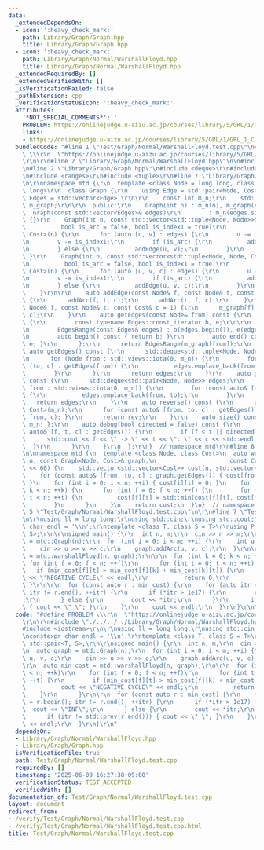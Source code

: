```yaml
---
data:
  _extendedDependsOn:
  - icon: ':heavy_check_mark:'
    path: Library/Graph/Graph.hpp
    title: Library/Graph/Graph.hpp
  - icon: ':heavy_check_mark:'
    path: Library/Graph/Normal/WarshallFloyd.hpp
    title: Library/Graph/Normal/WarshallFloyd.hpp
  _extendedRequiredBy: []
  _extendedVerifiedWith: []
  _isVerificationFailed: false
  _pathExtension: cpp
  _verificationStatusIcon: ':heavy_check_mark:'
  attributes:
    '*NOT_SPECIAL_COMMENTS*': ''
    PROBLEM: https://onlinejudge.u-aizu.ac.jp/courses/library/5/GRL/1/GRL_1_C
    links:
    - https://onlinejudge.u-aizu.ac.jp/courses/library/5/GRL/1/GRL_1_C
  bundledCode: "#line 1 \"Test/Graph/Normal/WarshallFloyd.test.cpp\"\n#define PROBLEM\
    \ \\\r\n  \"https://onlinejudge.u-aizu.ac.jp/courses/library/5/GRL/1/GRL_1_C\"\
    \r\n\r\n#line 2 \"Library/Graph/Normal/WarshallFloyd.hpp\"\n\n#include <vector>\n\
    \n#line 2 \"Library/Graph/Graph.hpp\"\n#include <deque>\r\n#include <iostream>\r\
    \n#include <ranges>\r\n#include <tuple>\r\n#line 7 \"Library/Graph/Graph.hpp\"\
    \n\r\nnamespace mtd {\r\n  template <class Node = long long, class Cost = long\
    \ long>\r\n  class Graph {\r\n    using Edge = std::pair<Node, Cost>;\r\n    using\
    \ Edges = std::vector<Edge>;\r\n\r\n    const int m_n;\r\n    std::vector<Edges>\
    \ m_graph;\r\n\r\n  public:\r\n    Graph(int n) : m_n(n), m_graph(n) {}\r\n  \
    \  Graph(const std::vector<Edges>& edges)\r\n        : m_n(edges.size()), m_graph(edges)\
    \ {}\r\n    Graph(int n, const std::vector<std::tuple<Node, Node>>& edges,\r\n\
    \          bool is_arc = false, bool is_index1 = true)\r\n        : Graph<Node,\
    \ Cost>(n) {\r\n      for (auto [u, v] : edges) {\r\n        u -= is_index1;\r\
    \n        v -= is_index1;\r\n        if (is_arc) {\r\n          addArc(u, v);\r\
    \n        } else {\r\n          addEdge(u, v);\r\n        }\r\n      }\r\n   \
    \ }\r\n    Graph(int n, const std::vector<std::tuple<Node, Node, Cost>>& edges,\r\
    \n          bool is_arc = false, bool is_index1 = true)\r\n        : Graph<Node,\
    \ Cost>(n) {\r\n      for (auto [u, v, c] : edges) {\r\n        u -= is_index1;\r\
    \n        v -= is_index1;\r\n        if (is_arc) {\r\n          addArc(u, v, c);\r\
    \n        } else {\r\n          addEdge(u, v, c);\r\n        }\r\n      }\r\n\
    \    }\r\n\r\n    auto addEdge(const Node& f, const Node& t, const Cost& c = 1)\
    \ {\r\n      addArc(f, t, c);\r\n      addArc(t, f, c);\r\n    }\r\n    auto addArc(const\
    \ Node& f, const Node& t, const Cost& c = 1) {\r\n      m_graph[f].emplace_back(t,\
    \ c);\r\n    }\r\n    auto getEdges(const Node& from) const {\r\n      class EdgesRange\
    \ {\r\n        const typename Edges::const_iterator b, e;\r\n\r\n      public:\r\
    \n        EdgesRange(const Edges& edges) : b(edges.begin()), e(edges.end()) {}\r\
    \n        auto begin() const { return b; }\r\n        auto end() const { return\
    \ e; }\r\n      };\r\n      return EdgesRange(m_graph[from]);\r\n    }\r\n   \
    \ auto getEdges() const {\r\n      std::deque<std::tuple<Node, Node, Cost>> edges;\r\
    \n      for (Node from : std::views::iota(0, m_n)) {\r\n        for (const auto&\
    \ [to, c] : getEdges(from)) {\r\n          edges.emplace_back(from, to, c);\r\n\
    \        }\r\n      }\r\n      return edges;\r\n    }\r\n    auto getEdgesExcludeCost()\
    \ const {\r\n      std::deque<std::pair<Node, Node>> edges;\r\n      for (Node\
    \ from : std::views::iota(0, m_n)) {\r\n        for (const auto& [to, _] : getEdges(from))\
    \ {\r\n          edges.emplace_back(from, to);\r\n        }\r\n      }\r\n   \
    \   return edges;\r\n    }\r\n    auto reverse() const {\r\n      auto rev = Graph<Node,\
    \ Cost>(m_n);\r\n      for (const auto& [from, to, c] : getEdges()) { rev.addArc(to,\
    \ from, c); }\r\n      return rev;\r\n    }\r\n    auto size() const { return\
    \ m_n; };\r\n    auto debug(bool directed = false) const {\r\n      for (const\
    \ auto& [f, t, c] : getEdges()) {\r\n        if (f < t || directed) {\r\n    \
    \      std::cout << f << \" -> \" << t << \": \" << c << std::endl;\r\n      \
    \  }\r\n      }\r\n    }\r\n  };\r\n}  // namespace mtd\r\n#line 6 \"Library/Graph/Normal/WarshallFloyd.hpp\"\
    \n\nnamespace mtd {\n  template <class Node, class Cost>\n  auto warshallFloyd(int\
    \ n, const Graph<Node, Cost>& graph,\n                     const Cost& lim = 1LL\
    \ << 60) {\n    std::vector<std::vector<Cost>> cost(n, std::vector<Cost>(n, lim));\n\
    \    for (const auto& [from, to, c] : graph.getEdges()) { cost[from][to] = c;\
    \ }\n    for (int i = 0; i < n; ++i) { cost[i][i] = 0; }\n    for (int k = 0;\
    \ k < n; ++k) {\n      for (int f = 0; f < n; ++f) {\n        for (int t = 0;\
    \ t < n; ++t) {\n          cost[f][t] = std::min(cost[f][t], cost[f][k] + cost[k][t]);\n\
    \        }\n      }\n    }\n    return cost;\n  }\n}  // namespace mtd\n#line\
    \ 5 \"Test/Graph/Normal/WarshallFloyd.test.cpp\"\n\r\n#line 7 \"Test/Graph/Normal/WarshallFloyd.test.cpp\"\
    \n\r\nusing ll = long long;\r\nusing std::cin;\r\nusing std::cout;\r\nconstexpr\
    \ char endl = '\\n';\r\ntemplate <class T, class S = T>\r\nusing P = std::pair<T,\
    \ S>;\r\n\r\nsigned main() {\r\n  int n, m;\r\n  cin >> n >> m;\r\n  auto graph\
    \ = mtd::Graph(n);\r\n  for (int i = 0; i < m; ++i) {\r\n    int u, v, c;\r\n\
    \    cin >> u >> v >> c;\r\n    graph.addArc(u, v, c);\r\n  }\r\n\r\n  auto min_cost\
    \ = mtd::warshallFloyd(n, graph);\r\n\r\n  for (int k = 0; k < n; ++k)\r\n   \
    \ for (int f = 0; f < n; ++f)\r\n      for (int t = 0; t < n; ++t) {\r\n     \
    \   if (min_cost[f][t] > min_cost[f][k] + min_cost[k][t]) {\r\n          cout\
    \ << \"NEGATIVE CYCLE\" << endl;\r\n          return 0;\r\n        }\r\n     \
    \ }\r\n\r\n  for (const auto r : min_cost) {\r\n    for (auto itr = r.begin();\
    \ itr != r.end(); ++itr) {\r\n      if (*itr > 1e17) {\r\n        cout << \"INF\"\
    ;\r\n      } else {\r\n        cout << *itr;\r\n      }\r\n      if (itr != std::prev(r.end()))\
    \ { cout << \" \"; }\r\n    }\r\n    cout << endl;\r\n  }\r\n}\r\n"
  code: "#define PROBLEM \\\r\n  \"https://onlinejudge.u-aizu.ac.jp/courses/library/5/GRL/1/GRL_1_C\"\
    \r\n\r\n#include \"./../../../Library/Graph/Normal/WarshallFloyd.hpp\"\r\n\r\n\
    #include <iostream>\r\n\r\nusing ll = long long;\r\nusing std::cin;\r\nusing std::cout;\r\
    \nconstexpr char endl = '\\n';\r\ntemplate <class T, class S = T>\r\nusing P =\
    \ std::pair<T, S>;\r\n\r\nsigned main() {\r\n  int n, m;\r\n  cin >> n >> m;\r\
    \n  auto graph = mtd::Graph(n);\r\n  for (int i = 0; i < m; ++i) {\r\n    int\
    \ u, v, c;\r\n    cin >> u >> v >> c;\r\n    graph.addArc(u, v, c);\r\n  }\r\n\
    \r\n  auto min_cost = mtd::warshallFloyd(n, graph);\r\n\r\n  for (int k = 0; k\
    \ < n; ++k)\r\n    for (int f = 0; f < n; ++f)\r\n      for (int t = 0; t < n;\
    \ ++t) {\r\n        if (min_cost[f][t] > min_cost[f][k] + min_cost[k][t]) {\r\n\
    \          cout << \"NEGATIVE CYCLE\" << endl;\r\n          return 0;\r\n    \
    \    }\r\n      }\r\n\r\n  for (const auto r : min_cost) {\r\n    for (auto itr\
    \ = r.begin(); itr != r.end(); ++itr) {\r\n      if (*itr > 1e17) {\r\n      \
    \  cout << \"INF\";\r\n      } else {\r\n        cout << *itr;\r\n      }\r\n\
    \      if (itr != std::prev(r.end())) { cout << \" \"; }\r\n    }\r\n    cout\
    \ << endl;\r\n  }\r\n}\r\n"
  dependsOn:
  - Library/Graph/Normal/WarshallFloyd.hpp
  - Library/Graph/Graph.hpp
  isVerificationFile: true
  path: Test/Graph/Normal/WarshallFloyd.test.cpp
  requiredBy: []
  timestamp: '2025-06-09 16:27:38+09:00'
  verificationStatus: TEST_ACCEPTED
  verifiedWith: []
documentation_of: Test/Graph/Normal/WarshallFloyd.test.cpp
layout: document
redirect_from:
- /verify/Test/Graph/Normal/WarshallFloyd.test.cpp
- /verify/Test/Graph/Normal/WarshallFloyd.test.cpp.html
title: Test/Graph/Normal/WarshallFloyd.test.cpp
---
```


